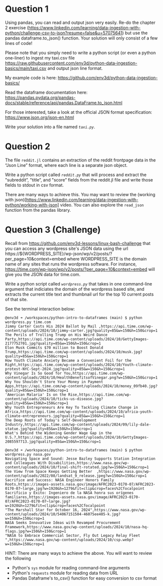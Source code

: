 # Question 1

Using pandas, you can read and output json very easily.  Re-do
the chapter 2 exercise
(https://www.linkedin.com/learning/data-ingestion-with-python/challenge-csv-to-json?resume=false&u=57075641)
but use the pandas dataframe.to_json() function.  Your solution will
only consist of a few lines of code!

Please note that you simply need to write a python script (or even a
python one-liner) to ingest my taxi.csv file
https://raw.githubusercontent.com/env3d/python-data-ingestion-basics/main/taxi.csv
and output json line format.

My example code is here: https://github.com/env3d/python-data-ingestion-basics/ 

Read the dataframe documentation here:
https://pandas.pydata.org/pandas-docs/stable/reference/api/pandas.DataFrame.to_json.html 

For those interested, take a look at the official JSON format specification:
https://www.json.org/json-en.html 

Write your solution into a file named *`taxi.py`*.

# Question 2

The file `reddit.jl` contains an extraction of the reddit frontpage data in the
“Json Line” format, where each line is a separate json object.

Write a python script called *`reddit.py`* that will process and extract the
"subreddit”, "title”, and "score” fields from the reddit.jl file and write those
fields to stdout in csv format.  

There are many ways to achieve this.  You may want to review the 
(working with json)[https://www.linkedin.com/learning/data-ingestion-with-python/working-with-json]
video.  You can also explore the `read_json` function from the pandas library.

# Question 3 (Challenge)

Recall from https://github.com/env3d-lessons/linux-bash-challenge that you can access any wordpress
site's JSON data using the url https://${WORDPRESS_SITE}/wp-json/wp/v2/posts/?per_page=10&context=embed 
where WORDPRESS_SITE is the domain name of any sites that runs the wordpress software.  For instance, 
https://time.com/wp-json/wp/v2/posts/?per_page=10&context=embed will give you the JSON data for
time.com.

Write a python script called *`wordpress.py`* that takes in one command-line argument that indiciates
the domain of the wordpress based site, and extracts the current title text and thumbnail url for
the top 10 current posts of that site.

See the terminal interaction below:

```
@env3d ➜ /workspaces/python-intro-to-dataframes (main) $ python wordpress.py time.com
Jimmy Carter Casts His 2024 Ballot by Mail ,https://api.time.com/wp-content/uploads/2024/10/jimmy-carter.jpg?quality=85&w=150&h=150&crop=1
The Perils of Trolling Trump on His Weird Dance Party,https://api.time.com/wp-content/uploads/2024/10/GettyImages-2177752701.jpg?quality=85&w=150&h=150&crop=1
Elon Musk Commits $70 million to Boost Donald Trump,https://api.time.com/wp-content/uploads/2024/10/musk.jpg?quality=85&w=150&h=150&crop=1
How Youth Climate Anxiety Became a Convenient Foil for the Right,https://api.time.com/wp-content/uploads/2024/10/Youth-climate-protest-NYC-Sept-2024.jpg?quality=85&w=150&h=150&crop=1
Why Vinegar Is So Good for You,https://api.time.com/wp-content/uploads/2024/10/HealthBenefitsofVinegar.png?w=150&h=150&crop=1
Why You Shouldn't Store Your Money in Payment Apps,https://api.time.com/wp-content/uploads/2024/10/money_09fb40.jpg?quality=85&w=150&h=150&crop=1
'American Malaria' Is on the Rise,https://api.time.com/wp-content/uploads/2024/10/ticks-us-disease.jpg?quality=85&w=150&h=150&crop=1
Why Youth Entrepreneurs Are Key To Tackling Climate Change in Africa,https://api.time.com/wp-content/uploads/2024/10/africa-youth-climate-entrepreneurs.jpg?quality=85&w=150&h=150&crop=1
The Deep Roots of Today's Self-Development Industry,https://api.time.com/wp-content/uploads/2024/09/lily-dale-statue.jpg?quality=85&w=150&h=150&crop=1
What's Behind the Widening Gender Wage Gap in the U.S.?,https://api.time.com/wp-content/uploads/2024/10/GettyImages-2085597713.jpg?quality=85&w=150&h=150&crop=1

@env3d ➜ /workspaces/python-intro-to-dataframes (main) $ python wordpress.py nasa.gov
Navigating Space and Sound: Jesse Bazley Supports Station Integration and Colleagues With Disabilities,https://www.nasa.gov/wp-content/uploads/2024/10/final-shift-rotated.jpg?w=150&h=150&crop=1
The View from Space Keeps Getting Better  ,https://www.nasa.gov/wp-content/uploads/2022/08/landsat_9_release.jpeg?w=150&h=150&crop=1
Sacrifice and Success: NASA Engineer Honors Family Roots,https://images-assets.nasa.gov/image/AFRC2023-0170-07/AFRC2023-0170-07~large.jpg?w=1920&h=1279&fit=clip&crop=faces%2Cfocalpoint
Sacrificio y Éxito: Ingeniero de la NASA honra sus orígenes familiares,https://images-assets.nasa.gov/image/AFRC2023-0170-07/AFRC2023-0170-07~large.jpg?w=1920&h=1279&fit=clip&crop=faces%2Cfocalpoint
"The Marshall Star for October 16, 2024",https://www.nasa.gov/wp-content/uploads/2024/10/54067151504-46075ee405-k.jpg?w=150&h=150&crop=1
NASA Seeks Innovative Ideas with Revamped Procurement Framework,https://www.nasa.gov/wp-content/uploads/2024/10/nasa-hq-flags.jpg?w=150&h=150&crop=1
"NASA to Embrace Commercial Sector, Fly Out Legacy Relay Fleet ",https://www.nasa.gov/wp-content/uploads/2024/10/csp.webp?w=150&h=150&crop=1
```

HINT: There are many ways to achieve the above.  You will want to review the following

 - Python's `sys` module for reading command-line arguments
 - Python's `requests` module for reading data from URL
 - Pandas Dataframe's to_csv() function for easy conversion to csv format